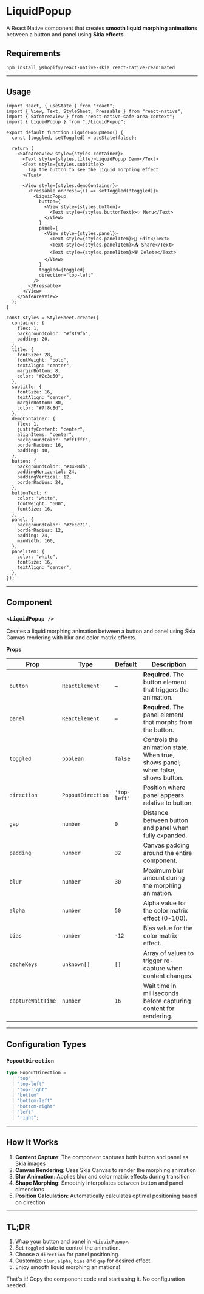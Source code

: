 # LiquidPopup

A React Native component that creates **smooth liquid morphing animations** between a button and panel using **Skia effects**.

## Requirements

```
npm install @shopify/react-native-skia react-native-reanimated
```

---

## Usage

```tsx
import React, { useState } from "react";
import { View, Text, StyleSheet, Pressable } from "react-native";
import { SafeAreaView } from "react-native-safe-area-context";
import { LiquidPopup } from "./LiquidPopup";

export default function LiquidPopupDemo() {
  const [toggled, setToggled] = useState(false);

  return (
    <SafeAreaView style={styles.container}>
      <Text style={styles.title}>LiquidPopup Demo</Text>
      <Text style={styles.subtitle}>
        Tap the button to see the liquid morphing effect
      </Text>

      <View style={styles.demoContainer}>
        <Pressable onPress={() => setToggled(!toggled)}>
          <LiquidPopup
            button={
              <View style={styles.button}>
                <Text style={styles.buttonText}>✨ Menu</Text>
              </View>
            }
            panel={
              <View style={styles.panel}>
                <Text style={styles.panelItem}>📝 Edit</Text>
                <Text style={styles.panelItem}>📤 Share</Text>
                <Text style={styles.panelItem}>🗑️ Delete</Text>
              </View>
            }
            toggled={toggled}
            direction="top-left"
          />
        </Pressable>
      </View>
    </SafeAreaView>
  );
}

const styles = StyleSheet.create({
  container: {
    flex: 1,
    backgroundColor: "#f8f9fa",
    padding: 20,
  },
  title: {
    fontSize: 28,
    fontWeight: "bold",
    textAlign: "center",
    marginBottom: 8,
    color: "#2c3e50",
  },
  subtitle: {
    fontSize: 16,
    textAlign: "center",
    marginBottom: 30,
    color: "#7f8c8d",
  },
  demoContainer: {
    flex: 1,
    justifyContent: "center",
    alignItems: "center",
    backgroundColor: "#ffffff",
    borderRadius: 16,
    padding: 40,
  },
  button: {
    backgroundColor: "#3498db",
    paddingHorizontal: 24,
    paddingVertical: 12,
    borderRadius: 24,
  },
  buttonText: {
    color: "white",
    fontWeight: "600",
    fontSize: 16,
  },
  panel: {
    backgroundColor: "#2ecc71",
    borderRadius: 12,
    padding: 24,
    minWidth: 160,
  },
  panelItem: {
    color: "white",
    fontSize: 16,
    textAlign: "center",
  },
});
```

---

## Component

### `<LiquidPopup />`

Creates a liquid morphing animation between a button and panel using Skia Canvas rendering with blur and color matrix effects.

**Props**

| Prop              | Type              | Default      | Description                                                                     |
| ----------------- | ----------------- | ------------ | ------------------------------------------------------------------------------- |
| `button`          | `ReactElement`    | –            | **Required.** The button element that triggers the animation.                   |
| `panel`           | `ReactElement`    | –            | **Required.** The panel element that morphs from the button.                    |
| `toggled`         | `boolean`         | `false`      | Controls the animation state. When true, shows panel; when false, shows button. |
| `direction`       | `PopoutDirection` | `'top-left'` | Position where panel appears relative to button.                                |
| `gap`             | `number`          | `0`          | Distance between button and panel when fully expanded.                          |
| `padding`         | `number`          | `32`         | Canvas padding around the entire component.                                     |
| `blur`            | `number`          | `30`         | Maximum blur amount during the morphing animation.                              |
| `alpha`           | `number`          | `50`         | Alpha value for the color matrix effect (0-100).                                |
| `bias`            | `number`          | `-12`        | Bias value for the color matrix effect.                                         |
| `cacheKeys`       | `unknown[]`       | `[]`         | Array of values to trigger re-capture when content changes.                     |
| `captureWaitTime` | `number`          | `16`         | Wait time in milliseconds before capturing content for rendering.               |

---

## Configuration Types

### `PopoutDirection`

```typescript
type PopoutDirection =
  | "top"
  | "top-left"
  | "top-right"
  | "bottom"
  | "bottom-left"
  | "bottom-right"
  | "left"
  | "right";
```

---

## How It Works

1. **Content Capture**: The component captures both button and panel as Skia images
2. **Canvas Rendering**: Uses Skia Canvas to render the morphing animation
3. **Blur Animation**: Applies blur and color matrix effects during transition
4. **Shape Morphing**: Smoothly interpolates between button and panel dimensions
5. **Position Calculation**: Automatically calculates optimal positioning based on direction

---

## TL;DR

1. Wrap your button and panel in `<LiquidPopup>`.
2. Set `toggled` state to control the animation.
3. Choose a `direction` for panel positioning.
4. Customize `blur`, `alpha`, `bias` and `gap` for desired effect.
5. Enjoy smooth liquid morphing animations!

That's it! Copy the component code and start using it. No configuration needed.
